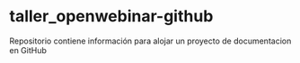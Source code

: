 # taller_openwebinar-github
Repositorio contiene información para alojar un proyecto de documentacion en GitHub
